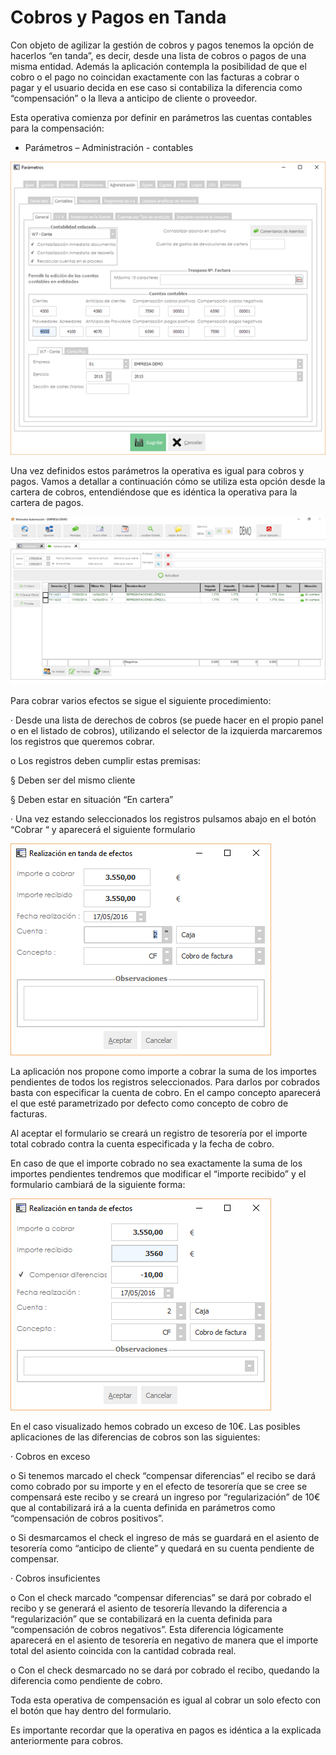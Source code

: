 # Cobros y Pagos en Tanda

Con objeto de agilizar la gestión de cobros y pagos tenemos la opción de hacerlos “en tanda”, es decir, desde una lista de cobros o pagos de una misma entidad. Además la aplicación contempla la posibilidad de que el cobro o el pago no coincidan exactamente con las facturas a cobrar o pagar y el usuario decida en ese caso si contabiliza la diferencia como “compensación” o la lleva a anticipo de cliente o proveedor.

Esta operativa comienza por definir en parámetros las cuentas contables para la compensación:

* Parámetros – Administración - contables

![](../../../../.gitbook/assets/image%20%28135%29.png)

Una vez definidos estos parámetros la operativa es igual para cobros y pagos. Vamos a detallar a continuación cómo se utiliza esta opción desde la cartera de cobros, entendiéndose que es idéntica la operativa para la cartera de pagos.

![](../../../../.gitbook/assets/image%20%2851%29.png)

Para cobrar varios efectos se sigue el siguiente procedimiento:

·         Desde una lista de derechos de cobros \(se puede hacer en el propio panel o en el listado de cobros\), utilizando el selector de la izquierda marcaremos los registros que queremos cobrar.

o    Los registros deben cumplir estas premisas:

§   Deben ser del mismo cliente

§   Deben estar en situación “En cartera”

·         Una vez estando seleccionados los registros pulsamos abajo en el botón “Cobrar “ y aparecerá el siguiente formulario

![](../../../../.gitbook/assets/image%20%2882%29.png)

La aplicación nos propone como importe a cobrar la suma de los importes pendientes de todos los registros seleccionados. Para darlos por cobrados basta con especificar la cuenta de cobro. En el campo concepto aparecerá el que esté parametrizado por defecto como concepto de cobro de facturas.

Al aceptar el formulario se creará un registro de tesorería por el importe total cobrado contra la cuenta especificada y la fecha de cobro.

En caso de que el importe cobrado no sea exactamente la suma de los importes pendientes tendremos que modificar el “importe recibido” y el formulario cambiará de la siguiente forma:

![](../../../../.gitbook/assets/image%20%2874%29.png)

En el caso visualizado hemos cobrado un exceso de 10€. Las posibles aplicaciones de las diferencias de cobros son las siguientes:

·         Cobros en exceso

o    Si tenemos marcado el check “compensar diferencias” el recibo se dará como cobrado por su importe y en el efecto de tesorería que se cree se compensará este recibo y se creará un ingreso por “regularización” de 10€ que al contabilizará irá a la cuenta definida en parámetros como “compensación de cobros positivos”.

o    Si desmarcamos el check el ingreso de más se guardará en el asiento de tesorería como “anticipo de cliente” y quedará en su cuenta pendiente de compensar.

·         Cobros insuficientes

o    Con el check marcado “compensar diferencias” se dará por cobrado el recibo y se generará el asiento de tesorería llevando la diferencia a “regularización” que se contabilizará en la cuenta definida para “compensación de cobros negativos”. Esta diferencia lógicamente aparecerá en el asiento de tesorería en negativo de manera que el importe total del asiento coincida con la cantidad cobrada real.

o    Con el check desmarcado no se dará por cobrado el recibo, quedando la diferencia como pendiente de cobro.

Toda esta operativa de compensación es igual al cobrar un solo efecto con el botón que hay dentro del formulario.

Es importante recordar que la operativa en pagos es idéntica a la explicada anteriormente para cobros.

